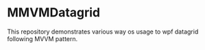 # MMVMDatagrid
This repository demonstrates various way os usage to wpf datagrid following MVVM pattern.

